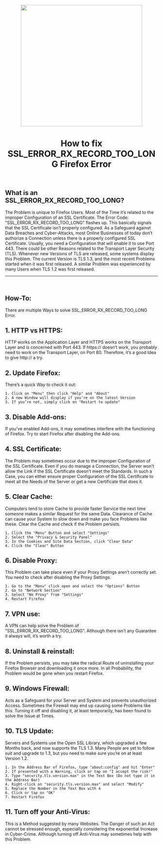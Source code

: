 <p align="center"><img src="https://i.ibb.co/yk5q2YY/SSL-ERROR-RX-RECORD-TOO-LONG.png" width="400"></a>
<h1 align="center"><b>How to fix SSL_ERROR_RX_RECORD_TOO_LONG Firefox Error</b></h1>
<br />

## What is an SSL_ERROR_RX_RECORD_TOO_LONG?
The Problem is unique to Firefox Users. 
Most of the Time it’s related to the improper Configuration of an SSL Certificate.
The Error Code: "SSL_ERROR_RX_RECORD_TOO_LONG" flashes up. 
This basically signals that the SSL Certificate isn’t properly configured.
As a Safeguard against Data Breaches and Cyber-Attacks, most Online Businesses of today don’t authorize a Connection unless there is a properly configured SSL Certificate. 
Usually, you need a Configuration that will enable it to use Port 443.
There could be other Reasons related to the Transport Layer Security (TLS). 
Whenever new Versions of TLS are released, some systems display this Problem. 
The current Version is TLS 1.3, and the most recent Problems started when it was first released. 
A similar Problem was experienced by many Users when TLS 1.2 was first released.
<hr>
<br />

## How-To:
There are multiple Ways to solve SSL_ERROR_RX_RECORD_TOO_LONG Error.
<br />

## 1. HTTP vs HTTPS:
HTTP works on the Application Layer and HTTPS works on the Transport Layer and is concerned with Port 443.
If https:// doesn’t work, you probably need to work on the Transport Layer, on Port 80. 
Therefore, it’s a good Idea to give http:// a try. 
<br />

## 2. Update Firefox:
There’s a quick Way to check it out:
```
1. Click on "Menu" then click "Help" and "About"
2. A new Window will display if you’re on the latest Version
3. If you’re not, simply click on "Restart to update"
```

## 3. Disable Add-ons:
If you’ve enabled Add-ons, it may sometimes interfere with the functioning of Firefox. 
Try to start Firefox after disabling the Add-ons.
<br />

## 4. SSL Certificate:
The Problem may sometimes occur due to the improper Configuration of the SSL Certificate.
Even if you do manage a Connection, the Server won’t allow the Link if the SSL Certificate doesn’t meet the Standards.
In such a Case, you can either ensure proper Configuration of the SSL Certificate to meet all the Needs of the Server or get a new Certificate that does it.
<br />

## 5. Clear Cache:
Computers tend to store Cache to provide faster Service the next time someone makes a similar Request for the same Data.
Clearance of Cache can cause your System to slow down and make you face Problems like these. 
Clear the Cache and check if the Problem persists.
```
1. Click the "Menu" Button and select "Settings"
2. Select the "Privacy & Security Panel"
3. In the Cookies and Site Data Section, click "Clear Data"
4. Click the "Clear" Button
```

## 6. Disable Proxy:
This Problem can take place even if your Proxy Settings aren’t correctly set. 
You need to check after disabling the Proxy Settings.
```
1. Go to the "Menu" click open and select the "Options" Button
2. Go to "Network Section"
3. Select "No Proxy" from "Settings"
4. Restart Firefox
```

## 7. VPN use:
A VPN can help solve the Problem of "SSL_ERROR_RX_RECORD_TOO_LONG". 
Although there isn’t any Guarantee it always will, it’s worth a try.
<br />

## 8. Uninstall & reinstall:
If the Problem persists, you may take the radical Route of uninstalling your Firefox Browser and downloading it once more. 
In all Probability, the Problem would be gone when you restart Firefox.
<br />

## 9. Windows Firewall:
Acts as a Safeguard for your Server and System and prevents unauthorized Access.
Sometimes the Firewall may end up causing some Problems like this.
Turning it off and disabling it, at least temporarily, has been found to solve the Issue at Times. 
<br />

## 10. TLS Update:
Servers and Systems use the Open SSL Library, which upgraded a few Months back, and now supports the TLS 1.3.
Many People are yet to follow suit and upgrade to 1.3, but you need to make sure you’re on at least Version 1.2.
```
1. In the Address Bar of Firefox, type "about:config" and hit "Enter"
2. If presented with a Warning, click or tap on "I accept the risk!"
3. Type "security.tls.version.max" in the Text Box (Do not type it in the Address Bar)
4. Right-click on "security.tls.version.max" and select "Modify"
5. Replace the Number in the Text Box with 4
6. Click or tap on "OK"
7. Restart Firefox
```

## 11. Turn off your Anti-Virus:
This is a Method suggested by many Websites. 
The Danger of such an Act cannot be stressed enough, especially considering the exponential Increase in Cyber-Crime. 
Although turning off Anti-Virus may sometimes help with this Problem.
